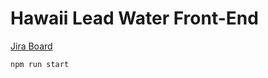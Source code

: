 # Hawaii Lead Water Front-End

[Jira Board](https://axds.atlassian.net/jira/software/projects/HLWW/boards/154)

`npm run start`
